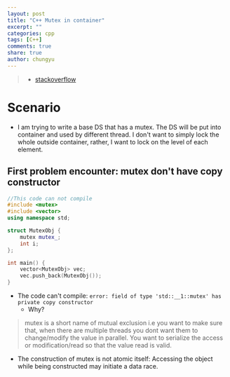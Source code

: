 ```yaml
---
layout: post
title: "C++ Mutex in container"
excerpt: ""
categories: cpp
tags: [C++]
comments: true
share: true
author: chungyu
---
```

> * [stackoverflow](https://stackoverflow.com/questions/7557179/move-constructor-for-stdmutex)


# Scenario

* I am trying to write a base DS that has a mutex. The DS will be put into container and used by different thread. I don't want to simply lock the whole outside container, rather, I want to lock on the level of each element.


## First problem encounter: mutex don't have copy constructor

```cpp
//This code can not compile
#include <mutex>
#include <vector>
using namespace std;

struct MutexObj {
	mutex mutex_;
	int i;
};

int main() {
	vector<MutexObj> vec;
	vec.push_back(MutexObj());
}
```

* The code can't compile: `error: field of type 'std::__1::mutex' has private copy constructor`
  * Why?
> mutex is a short name of mutual exclusion i.e you want to make sure that, when there are multiple threads you dont want them to change/modify the value in parallel. You want to serialize the access or modification/read so that the value read is valid.

  * The construction of mutex is not atomic itself: Accessing the object while being constructed may initiate a data race.
